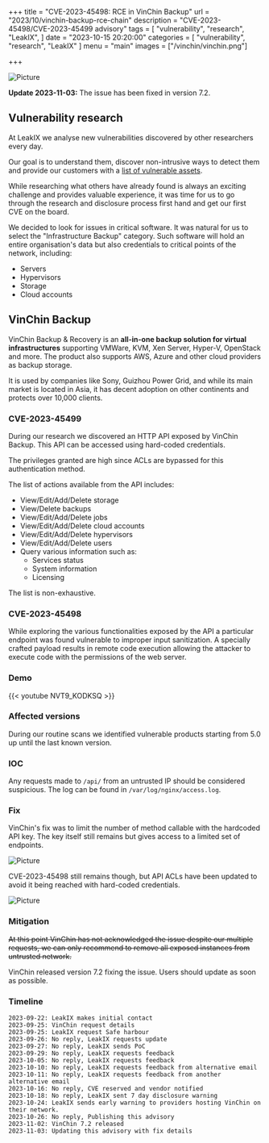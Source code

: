 +++
title = "CVE-2023-45498: RCE in VinChin Backup"
url = "2023/10/vinchin-backup-rce-chain"
description = "CVE-2023-45498/CVE-2023-45499 advisory"
tags = [
    "vulnerability",
    "research",
    "LeakIX",
]
date = "2023-10-15 20:20:00"
categories = [
    "vulnerability",
    "research",
    "LeakIX"
]
menu = "main"
images = ["/vinchin/vinchin.png"]

+++

![Picture](/vinchin/vinchin.png)

**Update 2023-11-03:** The issue has been fixed in version 7.2.

## Vulnerability research

At LeakIX we analyse new vulnerabilities discovered by other researchers every day.

Our goal is to understand them, discover non-intrusive ways to detect them and provide our customers with a [list of vulnerable assets](https://leakix.net/plugins).

While researching what others have already found is always an exciting challenge and provides valuable experience,
it was time for us to go through the research and disclosure process first hand and get our first CVE on the board.
<!--more-->

We decided to look for issues in critical software.
It was natural for us to select the "Infrastructure Backup" category. Such software will hold an entire organisation's data but also credentials to critical points of the network, including:

- Servers
- Hypervisors
- Storage
- Cloud accounts


## VinChin Backup

VinChin Backup & Recovery is an **all-in-one backup solution for virtual infrastructures** supporting VMWare, KVM, Xen Server, Hyper-V, OpenStack and more. The product also supports AWS, Azure and other cloud providers as backup storage.

It is used by companies like Sony, Guizhou Power Grid, and while its main market is located in Asia, it has decent adoption on other continents and protects over 10,000 clients.

### CVE-2023-45499

During our research we discovered an HTTP API exposed by VinChin Backup. This API can be accessed using hard-coded credentials.

The privileges granted are high since ACLs are bypassed for this authentication method.

The list of actions available from the API includes:

- View/Edit/Add/Delete storage
- View/Delete backups
- View/Edit/Add/Delete jobs
- View/Edit/Add/Delete cloud accounts
- View/Edit/Add/Delete hypervisors
- View/Edit/Add/Delete users
- Query various information such as:
  - Services status
  - System information
  - Licensing

The list is non-exhaustive.


### CVE-2023-45498

While exploring the various functionalities exposed by the API a particular endpoint was found vulnerable to improper input sanitization.
A specially crafted payload results in remote code execution allowing the attacker to execute code with the permissions of the web server.

### Demo

{{< youtube NVT9_KODKSQ >}}

###

### Affected versions

During our routine scans we identified vulnerable products starting from 5.0 up until the last known version.

### IOC

Any requests made to `/api/` from an untrusted IP should be considered suspicious. The log can be found in `/var/log/nginx/access.log`.

### Fix

VinChin's fix was to limit the number of method callable with the hardcoded API key. The key itself still remains
but gives access to a limited set of endpoints.

![Picture](/vinchin/vinchin-fix.png)

CVE-2023-45498 still remains though, but API ACLs have been updated to avoid it being reached with hard-coded credentials.

![Picture](/vinchin/vinchin-rce.png)



### Mitigation

~~At this point VinChin has not acknowledged the issue despite our multiple requests, we can only recommend to remove all exposed instances from
untrusted network.~~

VinChin released version 7.2 fixing the issue. Users should update as soon as possible.

### Timeline

```
2023-09-22: LeakIX makes initial contact
2023-09-25: VinChin request details
2023-09-25: LeakIX request Safe harbour
2023-09-26: No reply, LeakIX requests update
2023-09-27: No reply, LeakIX sends PoC
2023-09-29: No reply, LeakIX requests feedback
2023-10-05: No reply, LeakIX requests feedback
2023-10-10: No reply, LeakIX requests feedback from alternative email
2023-10-11: No reply, LeakIX requests feedback from another alternative email
2023-10-16: No reply, CVE reserved and vendor notified
2023-10-18: No reply, LeakIX sent 7 day disclosure warning
2023-10-24: LeakIX sends early warning to providers hosting VinChin on their network.
2023-10-26: No reply, Publishing this advisory
2023-11-02: VinChin 7.2 released
2023-11-03: Updating this advisory with fix details
```

<!---
### First impressions

VinChin Backup & Recovery comes as **prebuilt ISO based on CentOS**. Starting its installation is straight forward and after
setting up the root and user account, the software is up and running on port 443!

We made sure to add our user to the administrative group so `sudo` would let us run command as root once installed.

Once logged in, we can see an NGINX/PHP installation running the frontend at `/usr/share/nginx/vinchin` 

### Encrypting and providing the key

-->
